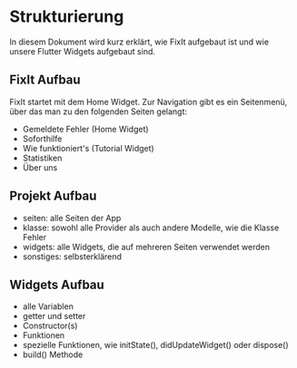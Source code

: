 # Strukturierung
In diesem Dokument wird kurz erklärt, wie FixIt aufgebaut ist und wie unsere Flutter Widgets aufgebaut sind.

## FixIt Aufbau
FixIt startet mit dem Home Widget. Zur Navigation gibt es ein Seitenmenü, über das man zu den folgenden Seiten gelangt:
- Gemeldete Fehler (Home Widget)
- Soforthilfe
- Wie funktioniert's (Tutorial Widget)
- Statistiken
- Über uns

## Projekt Aufbau
- seiten: alle Seiten der App
- klasse: sowohl alle Provider als auch andere Modelle, wie die Klasse Fehler
- widgets: alle Widgets, die auf mehreren Seiten verwendet werden
- sonstiges: selbsterklärend

## Widgets Aufbau
- alle Variablen
- getter und setter
- Constructor(s)
- Funktionen
- spezielle Funktionen, wie initState(), didUpdateWidget() oder dispose()
- build() Methode

